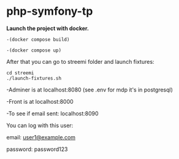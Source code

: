 # php-symfony-tp

**Launch the project with docker.**

```
-(docker compose build)
```

```
-(docker compose up)
```

After that you can go to streemi folder and launch fixtures:

```
cd streemi
./launch-fixtures.sh
```

-Adminer is at localhost:8080 (see .env for mdp it's in postgresql)

-Front is at localhost:8000

-To see if email sent: localhost:8090

You can log with this user:

email: user1@example.com

password: password123

